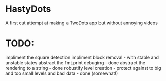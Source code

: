 # HastyDots

A first cut attempt at making a TwoDots app but without annoying videos

# TODO:

impliment the square detection
impliment block removal - with stable and unstable states
abstract the fmt.print debuging - done
abstract the rendering to a string - done
robustify level creation - protect against to big and too small levels and bad data - done (somewhat!)

